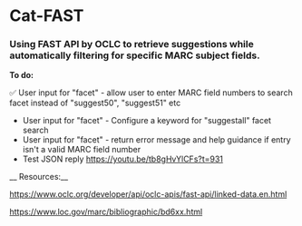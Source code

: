 # Cat-FAST
### Using FAST API by OCLC to retrieve suggestions while automatically filtering for specific MARC subject fields. 

__To do:__

✅ User input for "facet" - allow user to enter MARC field numbers to search facet instead of "suggest50", "suggest51" etc
* User input for "facet" - Configure a keyword for "suggestall" facet search
* User input for "facet" - return error message and help guidance if entry isn't a valid MARC field number
* Test JSON reply https://youtu.be/tb8gHvYlCFs?t=931

__ Resources:__

<https://www.oclc.org/developer/api/oclc-apis/fast-api/linked-data.en.html>

<https://www.loc.gov/marc/bibliographic/bd6xx.html>
